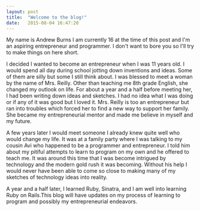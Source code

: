 ```yaml
---
layout: post
title:  "Welcome to the blog!"
date:   2015-08-04 16:47:20
---
```

My name is Andrew Burns I am currently 16 at the time of this post and I'm an aspiring entrepreneur and programmer. I don't want to bore you so I'll try to make things on here short. 

I decided I wanted to become an entrepreneur when I was 11 years old. I would spend all day during school jotting down inventions and ideas. Some of them are silly but some I still think about. I was blessed to meet a woman by the name of Mrs. Reilly. Other than teaching me 8th grade English, she changed my outlook on life. For about a year and a half before meeting her, I had been writing down ideas and sketches. I had no idea what I was doing or if any of it was good but I loved it. Mrs. Reilly is too an entrepreneur but ran into troubles which forced her to find a new way to support her family. She became my entrepreneurial mentor and made me believe in myself and my future.

A few years later I would meet someone I already knew quite well who would change my life. It was at a family party where I was talking to my cousin Avi who happened to be a programmer and entrepreneur. I told him about my pitiful attempts to learn to program on my own and he offered to teach me. It was around this time that I was become intrigued by technology and the modern gold rush it was becoming. Without his help I would never have been able to come so close to making many of my sketches of technology ideas into reality.

A year and a half later, I learned Ruby, Sinatra, and I am well into learning Ruby on Rails.This blog will have updates on my process of learning to program and possibly my entrepreneurial endeavors.


<!-- Check out the [Jekyll docs][jekyll] for more info on how to get the most out of Jekyll. File all bugs/feature requests at [Jekyll’s GitHub repo][jekyll-gh]. If you have questions, you can ask them on [Jekyll’s dedicated Help repository][jekyll-help].

[jekyll]:      http://jekyllrb.com
[jekyll-gh]:   https://github.com/jekyll/jekyll
[jekyll-help]: https://github.com/jekyll/jekyll-help -->